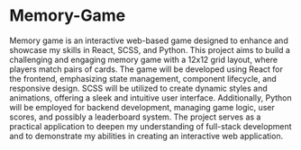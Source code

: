 # Memory-Game
Memory game is an interactive web-based game designed to enhance and showcase my skills in React, SCSS, and Python. This project aims to build a challenging and engaging memory game with a 12x12 grid layout, where players match pairs of cards. The game will be developed using React for the frontend, emphasizing state management, component lifecycle, and responsive design. SCSS will be utilized to create dynamic styles and animations, offering a sleek and intuitive user interface. Additionally, Python will be employed for backend development, managing game logic, user scores, and possibly a leaderboard system. The project serves as a practical application to deepen my understanding of full-stack development and to demonstrate my abilities in creating an interactive web application.
